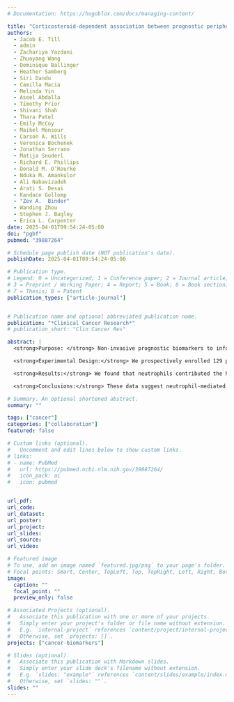```yaml
---
# Documentation: https://hugoblox.com/docs/managing-content/

title: "Corticosteroid-dependent association between prognostic peripheral blood cell-free DNA levels and neutrophil-mediated NETosis in patients with glioblastoma"
authors:
  - Jacob E. Till
  - admin
  - Zachariya Yazdani
  - Zhuoyang Wang
  - Dominique Ballinger
  - Heather Samberg
  - Siri Dandu
  - Camilla Macia
  - Melinda Yin
  - Aseel Abdalla
  - Timothy Prior
  - Shivani Shah
  - Thara Patel
  - Emily McCoy
  - Maikel Monsour
  - Carson A. Wills
  - Veronica Bochenek
  - Jonathan Serrano
  - Matija Snuderl
  - Richard E. Phillips
  - Donald M. O’Rourke
  - Nduka M. Amankulor
  - Ali Nabavizadeh
  - Arati S. Desai
  - Kandace Gollomp
  - "Zev A.  Binder"
  - Wanding Zhou
  - Stephen J. Bagley
  - Erica L. Carpenter
date: 2025-04-01T09:54:24-05:00
doi: "pgbf"
pubmed: "39887264"

# Schedule page publish date (NOT publication's date).
publishDate: 2025-04-01T09:54:24-05:00

# Publication type.
# Legend: 0 = Uncategorized; 1 = Conference paper; 2 = Journal article;
# 3 = Preprint / Working Paper; 4 = Report; 5 = Book; 6 = Book section;
# 7 = Thesis; 8 = Patent
publication_types: ["article-journal"]


# Publication name and optional abbreviated publication name.
publication: "*Clinical Cancer Research*"
# publication_short: "Clin Cancer Res"

abstract: |
  <strong>Purpose: </strong> Non-invasive prognostic biomarkers to inform clinical decision-making are an urgent unmet need for the management of patients with glioblastoma (GBM). We previously showed that higher circulating cell-free DNA concentration [ccfDNA] is associated with worse survival in GBM. However, the biology underlying this is unknown. <br>

  <strong>Experimental Design:</strong> We prospectively enrolled 129 patients with treatment-naïve GBM with blood drawn prior to initial resection (baseline) and at time of first post-radiotherapy MRI. We performed ccfDNA methylation deconvolution to determine cellular sources of ccfDNA. ELISA was performed to detect citrullinated H3 (citH3), a marker of neutrophil extracellular traps (NETs). Multiplex proteomic analysis was used to measure soluble inflammatory proteins. <br>

  <strong>Results:</strong> We found that neutrophils contributed the highest proportion of prognostic ccfDNA. The percentage of ccfDNA derived from neutrophils was correlated with total [ccfDNA], but only in patients receiving pre-operative corticosteroids. At baseline and on-therapy, [citH3] was significantly higher in the plasma of patients with GBM receiving corticosteroids compared to corticosteroid-naïve GBMs or no-cancer controls. Unsupervised hierarchical clustering of ccfDNA methylation patterns yielded two clusters, with one enriched for patients with the NETosis phenotype and who received corticosteroids. Unsupervised clustering of circulating inflammatory proteins yielded similar results. <br>

  <strong>Conclusions:</strong> These data suggest neutrophil-mediated NETosis is the dominant source of prognostic ccfDNA in patients with GBM and may be associated with glucocorticoid exposure. If further studies show that pharmacological inhibition of NETosis can mitigate the deleterious effects of corticosteroids, these plasma markers will have important clinical utility as non-invasive correlative biomarkers.

# Summary. An optional shortened abstract.
summary: ""

tags: ["cancer"]
categories: ["collaboration"]
featured: false

# Custom links (optional).
#   Uncomment and edit lines below to show custom links.
# links:
# - name: PubMed
#   url: https://pubmed.ncbi.nlm.nih.gov/39887264/
#   icon_pack: ai
#   icon: pubmed


url_pdf:
url_code:
url_dataset:
url_poster:
url_project:
url_slides:
url_source:
url_video:

# Featured image
# To use, add an image named `featured.jpg/png` to your page's folder. 
# Focal points: Smart, Center, TopLeft, Top, TopRight, Left, Right, BottomLeft, Bottom, BottomRight.
image:
  caption: ""
  focal_point: ""
  preview_only: false

# Associated Projects (optional).
#   Associate this publication with one or more of your projects.
#   Simply enter your project's folder or file name without extension.
#   E.g. `internal-project` references `content/project/internal-project/index.md`.
#   Otherwise, set `projects: []`.
projects: ["cancer-biomarkers"]

# Slides (optional).
#   Associate this publication with Markdown slides.
#   Simply enter your slide deck's filename without extension.
#   E.g. `slides: "example"` references `content/slides/example/index.md`.
#   Otherwise, set `slides: ""`.
slides: ""
---
```

